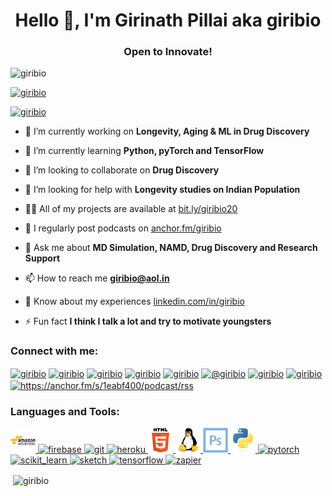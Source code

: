 <h1 align="center">Hello 👋, I'm Girinath Pillai aka giribio</h1>
<h3 align="center">Open to Innovate!</h3>

<p align="left"> <img src="https://komarev.com/ghpvc/?username=giribio&label=Profile%20views&color=0e75b6&style=flat" alt="giribio" /> </p>

<p align="left"> <a href="https://github.com/ryo-ma/github-profile-trophy"><img src="https://github-profile-trophy.vercel.app/?username=giribio" alt="giribio" /></a> </p>

<p align="left"> <a href="https://twitter.com/giribio" target="blank"><img src="https://img.shields.io/twitter/follow/giribio?logo=twitter&style=for-the-badge" alt="giribio" /></a> </p>

- 🔭 I’m currently working on **Longevity, Aging & ML in Drug Discovery**

- 🌱 I’m currently learning **Python, pyTorch and TensorFlow**

- 👯 I’m looking to collaborate on **Drug Discovery**

- 🤝 I’m looking for help with **Longevity studies on Indian Population**

- 👨‍💻 All of my projects are available at [bit.ly/giribio20](bit.ly/giribio20)

- 📝 I regularly post podcasts on [anchor.fm/giribio](anchor.fm/giribio)

- 💬 Ask me about **MD Simulation, NAMD, Drug Discovery and Research Support**

- 📫 How to reach me **giribio@aol.in**

- 📄 Know about my experiences [linkedin.com/in/giribio](linkedin.com/in/giribio)

- ⚡ Fun fact **I think I talk a lot and try to motivate youngsters**

<h3 align="left">Connect with me:</h3>
<p align="left">
<a href="https://twitter.com/giribio" target="blank"><img align="center" src="https://raw.githubusercontent.com/rahuldkjain/github-profile-readme-generator/master/src/images/icons/Social/twitter.svg" alt="giribio" height="30" width="40" /></a>
<a href="https://linkedin.com/in/giribio" target="blank"><img align="center" src="https://raw.githubusercontent.com/rahuldkjain/github-profile-readme-generator/master/src/images/icons/Social/linked-in-alt.svg" alt="giribio" height="30" width="40" /></a>
<a href="https://kaggle.com/giribio" target="blank"><img align="center" src="https://raw.githubusercontent.com/rahuldkjain/github-profile-readme-generator/master/src/images/icons/Social/kaggle.svg" alt="giribio" height="30" width="40" /></a>
<a href="https://fb.com/giribio" target="blank"><img align="center" src="https://raw.githubusercontent.com/rahuldkjain/github-profile-readme-generator/master/src/images/icons/Social/facebook.svg" alt="giribio" height="30" width="40" /></a>
<a href="https://instagram.com/giribio" target="blank"><img align="center" src="https://raw.githubusercontent.com/rahuldkjain/github-profile-readme-generator/master/src/images/icons/Social/instagram.svg" alt="giribio" height="30" width="40" /></a>
<a href="https://medium.com/@giribio" target="blank"><img align="center" src="https://raw.githubusercontent.com/rahuldkjain/github-profile-readme-generator/master/src/images/icons/Social/medium.svg" alt="@giribio" height="30" width="40" /></a>
<a href="https://www.youtube.com/c/giribio" target="blank"><img align="center" src="https://raw.githubusercontent.com/rahuldkjain/github-profile-readme-generator/master/src/images/icons/Social/youtube.svg" alt="giribio" height="30" width="40" /></a>
<a href="https://www.leetcode.com/giribio" target="blank"><img align="center" src="https://raw.githubusercontent.com/rahuldkjain/github-profile-readme-generator/master/src/images/icons/Social/leet-code.svg" alt="giribio" height="30" width="40" /></a>
<a href="/https://anchor.fm/s/1eabf400/podcast/rss" target="blank"><img align="center" src="https://raw.githubusercontent.com/rahuldkjain/github-profile-readme-generator/master/src/images/icons/Social/rss.svg" alt="https://anchor.fm/s/1eabf400/podcast/rss" height="30" width="40" /></a>
</p>

<h3 align="left">Languages and Tools:</h3>
<p align="left"> <a href="https://aws.amazon.com" target="_blank"> <img src="https://raw.githubusercontent.com/devicons/devicon/master/icons/amazonwebservices/amazonwebservices-original-wordmark.svg" alt="aws" width="40" height="40"/> </a> <a href="https://firebase.google.com/" target="_blank"> <img src="https://www.vectorlogo.zone/logos/firebase/firebase-icon.svg" alt="firebase" width="40" height="40"/> </a> <a href="https://git-scm.com/" target="_blank"> <img src="https://www.vectorlogo.zone/logos/git-scm/git-scm-icon.svg" alt="git" width="40" height="40"/> </a> <a href="https://heroku.com" target="_blank"> <img src="https://www.vectorlogo.zone/logos/heroku/heroku-icon.svg" alt="heroku" width="40" height="40"/> </a> <a href="https://www.w3.org/html/" target="_blank"> <img src="https://raw.githubusercontent.com/devicons/devicon/master/icons/html5/html5-original-wordmark.svg" alt="html5" width="40" height="40"/> </a> <a href="https://www.linux.org/" target="_blank"> <img src="https://raw.githubusercontent.com/devicons/devicon/master/icons/linux/linux-original.svg" alt="linux" width="40" height="40"/> </a> <a href="https://www.photoshop.com/en" target="_blank"> <img src="https://raw.githubusercontent.com/devicons/devicon/master/icons/photoshop/photoshop-line.svg" alt="photoshop" width="40" height="40"/> </a> <a href="https://www.python.org" target="_blank"> <img src="https://raw.githubusercontent.com/devicons/devicon/master/icons/python/python-original.svg" alt="python" width="40" height="40"/> </a> <a href="https://pytorch.org/" target="_blank"> <img src="https://www.vectorlogo.zone/logos/pytorch/pytorch-icon.svg" alt="pytorch" width="40" height="40"/> </a> <a href="https://scikit-learn.org/" target="_blank"> <img src="https://upload.wikimedia.org/wikipedia/commons/0/05/Scikit_learn_logo_small.svg" alt="scikit_learn" width="40" height="40"/> </a> <a href="https://www.sketch.com/" target="_blank"> <img src="https://www.vectorlogo.zone/logos/sketchapp/sketchapp-icon.svg" alt="sketch" width="40" height="40"/> </a> <a href="https://www.tensorflow.org" target="_blank"> <img src="https://www.vectorlogo.zone/logos/tensorflow/tensorflow-icon.svg" alt="tensorflow" width="40" height="40"/> </a> <a href="https://zapier.com" target="_blank"> <img src="https://www.vectorlogo.zone/logos/zapier/zapier-icon.svg" alt="zapier" width="40" height="40"/> </a> </p>

<p>&nbsp;<img align="center" src="https://github-readme-stats.vercel.app/api?username=giribio&show_icons=true&locale=en" alt="giribio" /></p>
